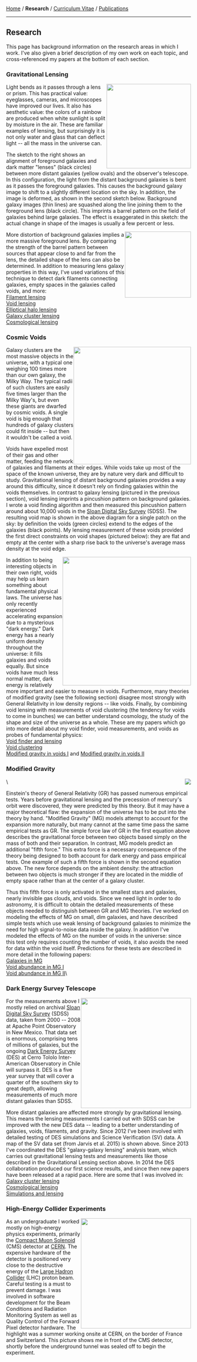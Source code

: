 <div class="container">

[Home](index.html) /
**Research** / 
[Curriculum Vitae](cvitae.html) / 
[Publications](publications.html)

***

## Research

This page has background information on the research areas in which I work.
I've also given a brief description of my own work on each topic, and cross-referenced my papers at the bottom of each section.

### Gravitational Lensing

<img width=230 style="float:right" src="images/survey_wedge.png" />

Light bends as it passes through a lens or prism.
This has practical value: eyeglasses, cameras, and microscopes have improved our lives.
It also has aesthetic value: the colors of a rainbow are produced when white sunlight is split by moisture in the air.
These are familiar examples of lensing, but surprisingly it is not only water and glass that can deflect light -- all the mass in the universe can.

The sketch to the right shows an alignment of foreground galaxies and dark matter "lenses" (black circles) between more distant galaxies (yellow ovals) and the observer's telescope.
In this configuration, the light from the distant background galaxies is bent as it passes the foreground galaxies.
This causes the background galaxy image to shift to a slightly different location on the sky.
In addition, the image is deformed, as shown in the second sketch below.
Background galaxy images (thin lines) are squashed along the line joining them to the foreground lens (black circle).
This imprints a barrel pattern on the field of galaxies behind large galaxies.
The effect is exaggerated in this sketch: the actual change in shape of the images is usually a few percent or less.

<img width=180 style="float:right" src="images/monopole.png" />

More distortion of background galaxies implies a more massive foreground lens.
By comparing the strength of the barrel pattern between sources that appear close to and far from the lens, the detailed shape of the lens can also be determined.
In addition to measuring lens galaxy properties in this way, I've used variations of this technique to detect dark filaments connecting galaxies, empty spaces in the galaxies called voids, and more:\
[Filament lensing](http://arxiv.org/abs/1402.3302)\
[Void lensing](http://arxiv.org/abs/1404.1834)\
[Elliptical halo lensing](http://arxiv.org/abs/1506.03536)\
[Galaxy cluster lensing](http://arxiv.org/abs/1405.4285)\
[Cosmological lensing](http://arxiv.org/abs/1507.05552)



### Cosmic Voids

<img style="float:right" width=320 src="images/void_diagram.pdf" />

Galaxy clusters are the most massive objects in the universe, with a typical one weighing 100 times more than our own galaxy, the Milky Way.
The typical radii of such clusters are easily five times larger than the Milky Way's, but even these giants are dwarfed by cosmic voids.
A single void is big enough that hundreds of galaxy clusters could fit inside -- but then it wouldn't be called a void.

Voids have expelled most of their gas and other matter, feeding the network of galaxies and filaments at their edges.
While voids take up most of the space of the known universe, they are by nature very dark and difficult to study.
Gravitational lensing of distant background galaxies provides a way around this difficulty, since it doesn't rely on finding galaxies within the voids themselves.
In contrast to galaxy lensing (pictured in the previous section), void lensing imprints a pincushion pattern on background galaxies.
I wrote a void finding algorithm and then measured this pincushion pattern around about 10,000 voids in the [Sloan Digital Sky Survey](http://www.sdss.org) (SDSS).
The resulting void map is shown in the above diagram for a single patch on the sky: by definition the voids (green circles) extend to the edges of the galaxies (black points).
My lensing measurement of these voids provided the first direct constraints on void shapes (pictured below):  they are flat and empty at the center with a sharp rise back to the universe's average mass density at the void edge.

<img style="float:right" width=350 src="images/3d_density.pdf" />

In addition to being interesting objects in their own right, voids may help us learn something about fundamental physical laws.
The universe has only recently experienced accelerating expansion due to a mysterious "dark energy."
Dark energy has a nearly uniform density throughout the universe: it fills galaxies and voids equally.
But since voids have much less normal matter, dark energy is relatively more important and easier to measure in voids.
Furthermore, many theories of modified gravity (see the following section) disagree most strongly with General Relativity in low density regions -- like voids.
Finally, by combining void lensing with measurements of void clustering (the tendency for voids to come in bunches) we can better understand cosmology, the study of the shape and size of the universe as a whole.
These are my papers which go into more detail about my void finder, void measurements, and voids as probes of fundamental physics:\
[Void finder and lensing](http://arxiv.org/abs/1404.1834)\
[Void clustering](http://arxiv.org/abs/1507.08031)\
[Modified gravity in voids I](http://arxiv.org/abs/1212.2216) and [Modified gravity in voids II](http://arxiv.org/abs/1408.5338)


### Modified Gravity

<img style="float:right" src="images/gravity_eqs.pdf" />\

Einstein's theory of General Relativity (GR) has passed numerous empirical tests.
Years before gravitational lensing and the precession of mercury's orbit were discovered, they were predicted by this theory.
But it may have a major theoretical flaw: the expansion of the universe has to be put into the theory by hand.
"Modified Gravity" (MG) models attempt to account for the expansion more naturally, but many cannot at the same time pass the same empirical tests as GR.
The simple force law of GR in the first equation above describes the gravitational force between two objects based simply on the mass of both and their separation.
In contrast, MG models predict an additional "fifth force."
This extra force is a necessary consequence of the theory being designed to both account for dark energy and pass empirical tests.
One example of such a fifth force is shown in the second equation above.
The new force depends on the ambient density: the attraction between two objects is much stronger if they are located in the middle of empty space rather than at the center of a galaxy cluster.

Thus this fifth force is only activated in the smallest stars and galaxies, nearly invisible gas clouds, and voids.
Since we need light in order to do astronomy, it is difficult to obtain the detailed measurements of these objects needed to distinguish between GR and MG theories.
I've worked on modeling the effects of MG on small, dim galaxies, and have described simple tests which use weak lensing of background galaxies to minimize the need for high signal-to-noise data inside the galaxy.
In addition I've modeled the effects of MG on the number of voids in the universe: since this test only requires counting the number of voids, it also avoids the need for data within the void itself.
Predictions for these tests are described in more detail in the following papers:\
[Galaxies in MG](http://arxiv.org/abs/1110.2177)\
[Void abundance in MG I](http://arxiv.org/abs/1212.2216)\
[Void abundance in MG II](http://arxiv.org/abs/1408.5338)\




### Dark Energy Survey Telescope

<img width=300 style="float:right" src="images/jarvis_des_map.pdf" />

For the measurements above I mostly relied on archival [Sloan Digital Sky Survey](http://www.sdss.org) (SDSS) data, taken from 2000 -- 2008 at Apache Point Observatory in New Mexico.
That data set is enormous, comprising tens of millions of galaxies, but the ongoing [Dark Energy Survey](http://www.darkenergysurvey.org) (DES) at Cerro Tololo Inter-American Observatory in Chile will surpass it.
DES is a five year survey that will cover a quarter of the southern sky to great depth, allowing measurements of much more distant galaxies than SDSS.

More distant galaxies are affected more strongly by gravitational lensing.
This means the lensing measurements I carried out with SDSS can be improved with the new DES data -- leading to a better understanding of galaxies, voids, filaments, and gravity.
Since 2012 I've been involved with detailed testing of DES simulations and Science Verification (SV) data.
A map of the SV data set (from Jarvis et al. 2015) is shown above.
Since 2013 I've coordinated the DES "galaxy-galaxy lensing" analysis team, which carries out gravitational lensing tests and measurements like those described in the Gravitational Lensing section above.
In 2014 the DES collaboration produced our first science results, and since then new papers have been released at a rapid pace.
Here are some that I was involved in:\
[Galaxy cluster lensing](http://arxiv.org/abs/1405.4285)\
[Cosmological lensing](http://arxiv.org/abs/1507.05552)\
[Simulations and lensing](http://arxiv.org/abs/1507.05353)



### High-Energy Collider Experiments

<img style="float:right" width=300 src="images/cern.jpg" />

As an undergraduate I worked mostly on high-energy physics experiments, primarily the [Compact Muon Solenoid](http://cms.web.cern.ch) (CMS) detector at [CERN](http://home.cern).
The expensive hardware of the detector is positioned very close to the destructive energy of the [Large Hadron Collider](http://home.cern/topics/large-hadron-collider) (LHC) proton beam.
Careful testing is a must to prevent damage.
I was involved in software development for the Beam Conditions and Radiation Monitoring System as well as Quality Control of the Forward Pixel detector hardware.
The highlight was a summer working onsite at CERN, on the border of France and Switzerland.
This picture shows me in front of the CMS detector, shortly before the underground tunnel was sealed off to begin the experiment.

</div>